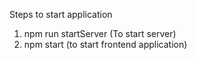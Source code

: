 Steps to start application

1. npm run startServer (To start server)
2. npm start (to start frontend application)